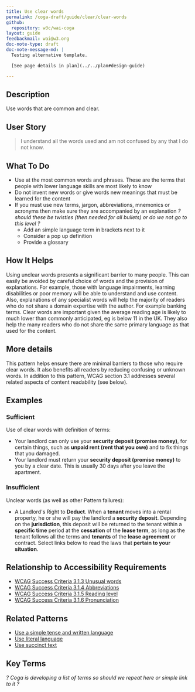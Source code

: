 ```yaml
---
title: Use clear words
permalink: /coga-draft/guide/clear/clear-words
github:
  repository: w3c/wai-coga
layout: guide
feedbackmail: wai@w3.org
doc-note-type: draft
doc-note-message-md: |
  Testing alternative template.

  [See page details in plan](../../plan#design-guide)

---
```

## Description

Use words that are common and clear.

## User Story

<blockquote class="pull">I understand all the words used and am not confused by any that I do not know.</blockquote>

## What To Do

- Use at the most common words and phrases. These are the terms that people with lower language skills are most likely to know
- Do not invent new words or give words new meanings that must be learned for the content
- If you must use new terms, jargon, abbreviations, mnemonics or acronyms then make sure they are accompanied by an explanation
*? should these be twisties (then needed for all bullets) or do we not go to this level ?*
  - Add an simple language term in brackets next to it
  - Consider a pop up definition
  - Provide a glossary

## How It Helps

Using unclear words presents a significant barrier to many people. This can easily be avoided by careful choice of words and the provision of explanations. For example, those with language impairments, learning disabilities or poor memory will be able to understand and use content. Also, explanations of any specialist words will help the majority of readers who do not share a domain expertise with the author. For example banking terms. Clear words are important given the average reading age is likely to much lower than commonly anticipated, eg is below 11 in the UK. They also help the many readers who do not share the same primary language as that used for the content.

## More details

This pattern helps ensure there are minimal barriers to those who require clear words. It also benefits all readers by reducing confusing or unknown words.
In addition to this pattern, WCAG section 3.1 addresses several related aspects of content readability (see below).

## Examples

### Sufficient

Use of clear words with definition of terms:

- Your landlord can only use your **security deposit (promise money)**, for certain things, such as **unpaid rent (rent that you owe)** and to fix things that you damaged.
- Your landlord must return your **security deposit (promise money)** to you by a clear date. This is usually 30 days after you leave the apartment.

### Insufficient

Unclear words (as well as other Pattern failures):

- A Landlord's Right to **Deduct**. When a **tenant** moves into a rental property, he or she will pay the landlord a **security deposit**. Depending on the **jurisdiction**, this deposit will be returned to the tenant within a **specific time** period at the **cessation** of the **lease term**, as long as the tenant follows all the terms and **tenants** of the **lease agreement** or contract. Select links below to read the laws that **pertain to your situation**.

## Relationship to Accessibility Requirements

- [WCAG Success Criteria 3.1.3 Unusual words](https://www.w3.org/WAI/WCAG21/quickref/#unusual-words)
- [WCAG Success Criteria 3.1.4 Abbreviations](https://www.w3.org/WAI/WCAG21/quickref/#abbreviations)
- [WCAG Success Criteria 3.1.5 Reading level](https://www.w3.org/WAI/WCAG21/quickref/#reading-level)
- [WCAG Success Criteria 3.1.6 Pronunciation](https://www.w3.org/WAI/WCAG21/quickref/#pronunciation)

## Related Patterns

- [Use a simple tense and written language](./simple-language)
- [Use literal language](./literal-language)
- [Use succinct text](./succinct-text)

## Key Terms

*? Coga is developing a list of terms so should we repeat here or simple link to it ?*
